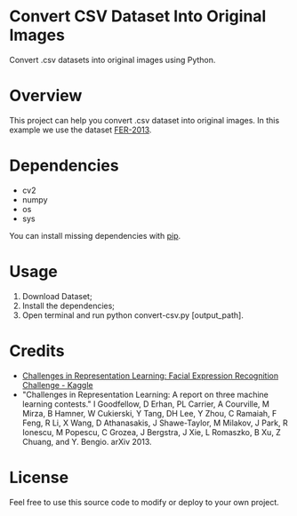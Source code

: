 # Convert CSV Dataset Into Original Images

Convert .csv datasets into original images using Python.

# Overview

This project can help you convert .csv dataset into original images. In this example we use the dataset [FER-2013](https://www.kaggle.com/c/challenges-in-representation-learning-facial-expression-recognition-challenge/data "FER-2013").

# Dependencies

- cv2
- numpy
- os
- sys

You can install missing dependencies with [pip](https://pip.pypa.io/en/stable/ "pip").

# Usage

1. Download Dataset;
2. Install the dependencies;
3. Open terminal and run python convert-csv.py [output_path].

# Credits

- [Challenges in Representation Learning: Facial Expression Recognition Challenge - Kaggle](https://www.kaggle.com/c/challenges-in-representation-learning-facial-expression-recognition-challenge/discussion/29428 "Kaggle")
- "Challenges in Representation Learning: A report on three machine learning contests." I Goodfellow, D Erhan, PL Carrier, A Courville, M Mirza, B Hamner, W Cukierski, Y Tang, DH Lee, Y Zhou, C Ramaiah, F Feng, R Li, X Wang, D Athanasakis, J Shawe-Taylor, M Milakov, J Park, R Ionescu, M Popescu, C Grozea, J Bergstra, J Xie, L Romaszko, B Xu, Z Chuang, and Y. Bengio. arXiv 2013.

# License

Feel free to use this source code to modify or deploy to your own project.

